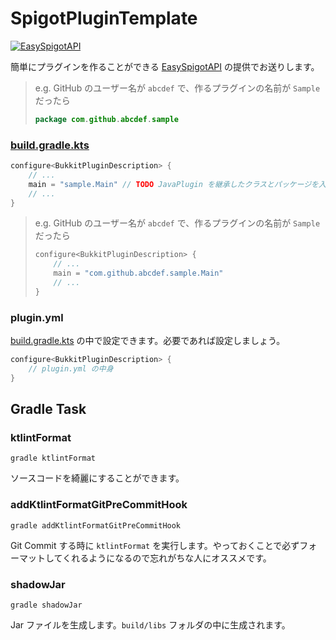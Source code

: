 # SpigotPluginTemplate
[![EasySpigotAPI](https://img.shields.io/badge/EasySpigotAPI-%E2%AC%85-4D4.svg)](https://github.com/sya-ri/EasySpigotAPI)

簡単にプラグインを作ることができる [EasySpigotAPI](https://github.com/sya-ri/EasySpigotAPI) の提供でお送りします。

> e.g. GitHub のユーザー名が `abcdef` で、作るプラグインの名前が `Sample` だったら
>
> ```kotlin
> package com.github.abcdef.sample
> ```

### [build.gradle.kts](build.gradle.kts)

```kotlin
configure<BukkitPluginDescription> {
    // ...
    main = "sample.Main" // TODO JavaPlugin を継承したクラスとパッケージを入力する
    // ...
}
```
> e.g. GitHub のユーザー名が `abcdef` で、作るプラグインの名前が `Sample` だったら
>
> ```kotlin
> configure<BukkitPluginDescription> {
>     // ...
>     main = "com.github.abcdef.sample.Main"
>     // ...
> }
> ```

### plugin.yml

[build.gradle.kts](build.gradle.kts) の中で設定できます。必要であれば設定しましょう。

```kotlin
configure<BukkitPluginDescription> {
    // plugin.yml の中身
}
```

## Gradle Task

### ktlintFormat
```
gradle ktlintFormat
```

ソースコードを綺麗にすることができます。

### addKtlintFormatGitPreCommitHook
```
gradle addKtlintFormatGitPreCommitHook
```

Git Commit する時に `ktlintFormat` を実行します。やっておくことで必ずフォーマットしてくれるようになるので忘れがちな人にオススメです。

### shadowJar
```
gradle shadowJar
```

Jar ファイルを生成します。`build/libs` フォルダの中に生成されます。